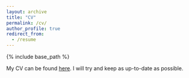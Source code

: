 ```yaml
---
layout: archive
title: "CV"
permalink: /cv/
author_profile: true
redirect_from:
  - /resume
---
```


{% include base_path %}

My CV can be found [here](https://gregor-ge.github.io/files/CV_Gregor_Geigle_13_02_23.pdf). 
I will try and keep as up-to-date as possible.